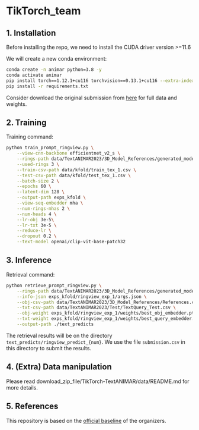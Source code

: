 # TikTorch_team

## 1. Installation
<span id='2-install'></span>

Before installing the repo, we need to install the CUDA driver version >=11.6

We will create a new conda environment:

```bash
conda create -n animar python=3.8 -y
conda activate animar
pip install torch==1.12.1+cu116 torchvision==0.13.1+cu116 --extra-index-url https://download.pytorch.org/whl/cu116
pip install -r requirements.txt
```

Consider download the original submission from [here](https://drive.google.com/file/d/1eKcgI2og05u0jiqXNvCevw1EF7tw3TSZ/view?usp=drive_link) for full data and weights.

## 2. Training

Training command:

```bash
python train_prompt_ringview.py \
    --view-cnn-backbone efficientnet_v2_s \
    --rings-path data/TextANIMAR2023/3D_Model_References/generated_models \
    --used-rings 3 \
    --train-csv-path data/kfold/train_tex_1.csv \
    --test-csv-path data/kfold/test_tex_1.csv \
    --batch-size 2 \
    --epochs 60 \
    --latent-dim 128 \
    --output-path exps_kfold \
    --view-seq-embedder mha \
    --num-rings-mhas 2 \
    --num-heads 4 \
    --lr-obj 3e-5\
    --lr-txt 3e-5 \
    --reduce-lr \
    --dropout 0.2 \
    --text-model openai/clip-vit-base-patch32 
```
## 3. Inference

Retrieval command:

```bash
python retrieve_prompt_ringview.py \
    --rings-path data/TextANIMAR2023/3D_Model_References/generated_models \
    --info-json exps_kfold/ringview_exp_1/args.json \
    --obj-csv-path data/TextANIMAR2023/3D_Model_References/References.csv \
    --txt-csv-path data/TextANIMAR2023/Test/TextQuery_Test.csv \
    --obj-weight exps_kfold/ringview_exp_1/weights/best_obj_embedder.pth \
    --txt-weight exps_kfold/ringview_exp_1/weights/best_query_embedder.pth \
    --output-path ./text_predicts
```
The retrieval results will be on the directory `text_predicts/ringview_predict_{num}`. We use the file `submission.csv` in this directory to submit the results.

## 4. (Extra) Data manipulation
Please read download_zip_file/TikTorch-TextANIMAR/data/README.md for more details.

## 5. References

This repository is based on the [official baseline](https://github.com/nhtlongcs/SHREC23-ANIMAR-BASELINE) of the organizers.

